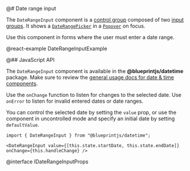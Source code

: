 @# Date range input

The `DateRangeInput` component is a [control group](#components.forms.control-group) composed of two
[input groups](#components.forms.input-group). It shows a
[`DateRangePicker`](#components.datetime.daterangepicker) in a [`Popover`](#components.popover) on focus.

Use this component in forms where the user must enter a date range.

@react-example DateRangeInputExample

@## JavaScript API

The `DateRangeInput` component is available in the __@blueprintjs/datetime__ package.
Make sure to review the [general usage docs for date & time components](#components.datetime).

Use the `onChange` function to listen for changes to the selected date. Use `onError` to listen for
invalid entered dates or date ranges.

You can control the selected date by setting the `value` prop, or use the component in uncontrolled
mode and specify an initial date by setting `defaultValue`.

```
import { DateRangeInput } from "@blueprintjs/datetime";

<DateRangeInput value={[this.state.startDate, this.state.endDate]} onChange={this.handleChange} />
```

@interface IDateRangeInputProps
